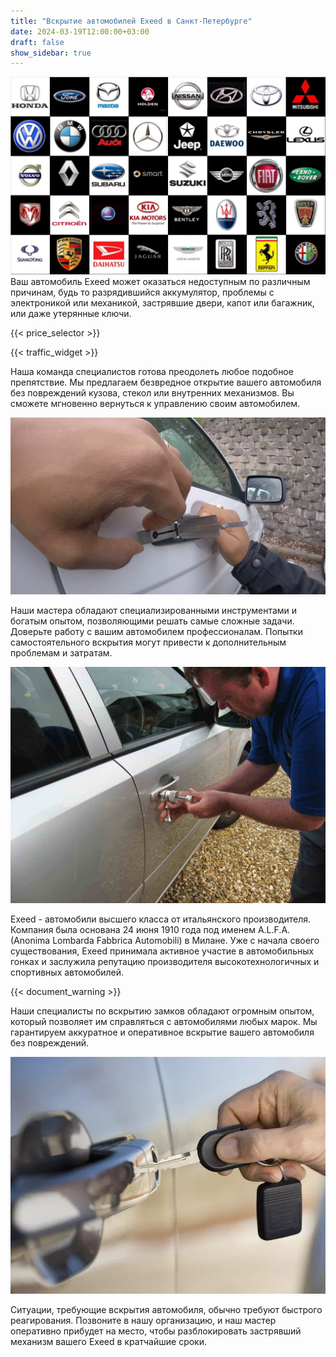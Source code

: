 ```yaml
---
title: "Вскрытие автомобилей Exeed в Санкт-Петербурге"
date: 2024-03-19T12:00:00+03:00
draft: false
show_sidebar: true
---
```


![логотипы авто](../car_logo.jpg)
Ваш автомобиль Exeed может оказаться недоступным по различным причинам, будь то разрядившийся аккумулятор, проблемы с электроникой или механикой, застрявшие двери, капот или багажник, или даже утерянные ключи.

{{< price_selector >}}

{{< traffic_widget >}}

Наша команда специалистов готова преодолеть любое подобное препятствие. Мы предлагаем безвредное открытие вашего автомобиля без повреждений кузова, стекол или внутренних механизмов. Вы сможете мгновенно вернуться к управлению своим автомобилем.

![вскрытие машины без повреждений](../car.jpg)

Наши мастера обладают специализированными инструментами и богатым опытом, позволяющими решать самые сложные задачи. Доверьте работу с вашим автомобилем профессионалам. Попытки самостоятельного вскрытия могут привести к дополнительным проблемам и затратам. 

![процесс вскртия авто](../car_open.jpg)

Exeed - автомобили высшего класса от итальянского производителя. Компания была основана 24 июня 1910 года под именем A.L.F.A. (Anonima Lombarda Fabbrica Automobili) в Милане. Уже с начала своего существования, Exeed принимала активное участие в автомобильных гонках и заслужила репутацию производителя высокотехнологичных и спортивных автомобилей.

{{< document_warning >}}

Наши специалисты по вскрытию замков обладают огромным опытом, который позволяет им справляться с автомобилями любых марок. Мы гарантируем аккуратное и оперативное вскрытие вашего автомобиля без повреждений. 

![ключ от авто](../car_key.jpg)

Ситуации, требующие вскрытия автомобиля, обычно требуют быстрого реагирования. Позвоните в нашу организацию, и наш мастер оперативно прибудет на место, чтобы разблокировать застрявший механизм вашего Exeed в кратчайшие сроки.